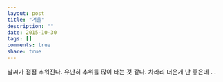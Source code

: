 ```yaml
---
layout: post
title: "겨울"
description: ""
date: 2015-10-30
tags: []
comments: true
share: true
---
```


날씨가 점점 추워진다. 유난히 추위를 많이 타는 것 같다. 차라리 더운게 난 좋은데 . .

